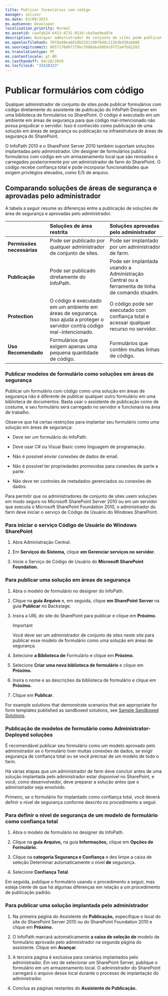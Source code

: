 ```yaml
---
title: Publicar formulários com código
manager: soliver
ms.date: 03/09/2015
ms.audience: Developer
localization_priority: Normal
ms.assetid: caafab24-6413-4731-813d-cba3ae9ea97e
description: Qualquer administrador de conjunto de sites pode publicar formulários com código diretamente do assistente de publicação do InfoPath Designer em uma biblioteca de formulários no SharePoint. O código é executado em um ambiente em áreas de segurança para que código mal-intencionado não possa prejudicar o servidor. Isso é conhecido como publicação de uma solução em áreas de segurança ou publicação na infraestrutura de áreas de segurança do SharePoint.
ms.openlocfilehash: f8f8a48ea6810b5331198f6ddc112b3bd38ab886
ms.sourcegitcommit: 8657170d071f9bcf680aba50b9c07f2a4fb82283
ms.translationtype: MT
ms.contentlocale: pt-BR
ms.lasthandoff: 04/28/2019
ms.locfileid: "33428323"
---
```

# <a name="publishing-forms-with-code"></a>Publicar formulários com código

Qualquer administrador de conjunto de sites pode publicar formulários com código diretamente do assistente de publicação do InfoPath Designer em uma biblioteca de formulários no SharePoint. O código é executado em um ambiente em áreas de segurança para que código mal-intencionado não possa prejudicar o servidor. Isso é conhecido como publicação de uma solução em áreas de segurança ou publicação na infraestrutura de áreas de segurança do SharePoint.
  
O InfoPath 2010 e o SharePoint Server 2010 também suportam soluções implantadas pelo administrador. Um designer de formulários publica formulários com código em um armazenamento local que são revisados e carregados posteriormente por um administrador de farm do SharePoint. O código recebe confiança total e pode incorporar funcionalidades que exigem privilégios elevados, como E/S de arquivo.
  
## <a name="comparing-sandboxed-and-administrator-approved-solutions"></a>Comparando soluções de áreas de segurança e aprovadas pelo administrador

A tabela a seguir resume as diferenças entre a publicação de soluções de área de segurança e aprovadas pelo administrador. 
  
||**Soluções de área restrita**|**Soluções aprovadas pelo administrador**|
|:-----|:-----|:-----|
|**Permissões necessárias** <br/> |Pode ser publicado por qualquer administrador de conjunto de sites.  <br/> |Pode ser implantado por um administrador de farm.  <br/> |
|**Publicação** <br/> |Pode ser publicado diretamente do InfoPath.  <br/> |Pode ser implantada usando a Administração Central ou a ferramenta de linha de comando stsadm.  <br/> |
|**Protection** <br/> |O código é executado em um ambiente em áreas de segurança. Isso ajuda a proteger o servidor contra código mal-intencionado.  <br/> |O código pode ser executado com confiança total e acessar qualquer recurso no servidor.  <br/> |
|**Uso Recomendado** <br/> |Formulários que exigem apenas uma pequena quantidade de código.  <br/> |Formulários que contêm muitas linhas de código.  <br/> |
   
### <a name="publishing-form-templates-as-sandboxed-solutions"></a>Publicar modelos de formulário como soluções em áreas de segurança

Publicar um formulário com código como uma solução em áreas de segurança não é diferente de publicar qualquer outro formulário em uma biblioteca de documentos. Basta usar o assistente de publicação como de costume, e seu formulário será carregado no servidor e funcionará na área de trabalho.
  
Observe que há certas restrições para implantar seu formulário como uma solução em áreas de segurança:
  
- Deve ser um formulário do InfoPath.
    
- Deve usar C# ou Visual Basic como linguagem de programação.
    
- Não é possível enviar conexões de dados de email.
    
- Não é possível ter propriedades promovidas para conexões de parte a parte.
    
- Não deve ter controles de metadados gerenciados ou conexões de dados.
    
Para permitir que os administradores de conjunto de sites usem soluções em modo seguro no Microsoft SharePoint Server 2010 ou em um servidor que executa o Microsoft SharePoint Foundation 2010, o administrador do farm deve iniciar o serviço de Código de Usuário do Windows SharePoint.
  
### <a name="to-start-the-windows-sharepoint-user-code-service"></a>Para iniciar o serviço Código de Usuário do Windows SharePoint

1. Abra Administração Central.
    
2. Em **Serviços do Sistema,** clique **em Gerenciar serviços no servidor.**
    
3. Inicie o Serviço de Código de Usuário do **Microsoft SharePoint Foundation.**
    
### <a name="to-publish-a-sandboxed-solution"></a>Para publicar uma solução em áreas de segurança

1. Abra o modelo de formulário no designer do InfoPath.
    
2. Clique na **guia Arquivo** e, em seguida, clique **em SharePoint Server** na guia **Publicar** no Backstage. 
    
3. Insira a URL do site do SharePoint para publicar e clique em **Próximo.** 
    
    > [!IMPORTANT]
    > Você deve ser um administrador de conjunto de sites neste site para publicar esse modelo de formulário como uma solução em áreas de segurança. 
  
4. Selecione **a Biblioteca de** Formulário e clique em **Próximo.**
    
5. Selecione **Criar uma nova biblioteca de formulário** e clique em **Próximo.**
    
6. Insira o nome e as descrições da biblioteca de formulário e clique em **Próximo.**
    
7. Clique em **Publicar**.
    
For example solutions that demonstrate scenarios that are appropriate for form templates published as sandboxed solutions, see [Sample Sandboxed Solutions](sample-sandboxed-solutions.md).
  
### <a name="publishing-form-templates-as-administrator-deployed-solutions"></a>Publicação de modelos de formulário como Administrator-Deployed soluções

É recomendável publicar seu formulário como um modelo aprovado pelo administrador se o formulário tiver muitas conexões de dados, se exigir segurança de confiança total ou se você precisar de um modelo de todo o farm.
  
Há várias etapas que um administrador de farm deve concluir antes de uma solução implantada pelo administrador estar disponível no SharePoint, e você, como desenvolvedor, deve preparar a solução antes que o administrador seja envolvido.
  
Primeiro, se o formulário for implantado como confiança total, você deverá definir o nível de segurança conforme descrito no procedimento a seguir.
  
### <a name="to-set-the-security-level-of-a-form-template-to-full-trust"></a>Para definir o nível de segurança de um modelo de formulário como confiança total

1. Abra o modelo de formulário no designer do InfoPath.
    
2. Clique na **guia Arquivo,** na guia **Informações,** clique em **Opções de Formulário.**
    
3. Clique na **categoria Segurança e Confiança** e des limpe a caixa de seleção Determinar automaticamente o nível **de** segurança. 
    
4. Selecione **Confiança Total**.
    
Em seguida, publique o formulário usando o procedimento a seguir, mas esteja ciente de que há algumas diferenças em relação a um procedimento de publicação padrão.
  
### <a name="to-publish-an-administrator-deployed-solution"></a>Para publicar uma solução implantada pelo administrador

1. Na primeira página do Assistente de **Publicação,** especifique o local do site do SharePoint Server 2010 ou do SharePoint Foundation 2010 e clique em **Próximo.**
    
2. O InfoPath marcará automaticamente **a caixa de seleção de** modelo de formulário aprovado pelo administrador na segunda página do assistente. Clique em **Avançar**.
    
3. A terceira página é exclusiva para cenários implantados pelo administrador. Em vez de selecionar um SharePoint Server, publique o formulário em um armazenamento local. O administrador do SharePoint carregará o arquivo desse local durante o processo de implantação do administrador.
    
4. Conclua as páginas restantes do **Assistente de Publicação.**
    

